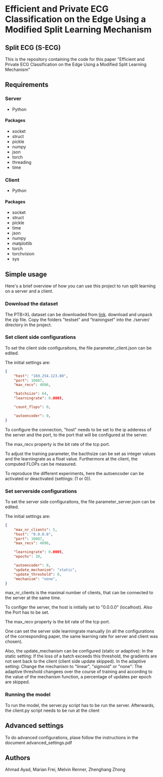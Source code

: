 # Efficient and Private ECG Classification on the Edge Using a Modified Split Learning Mechanism
## Split ECG (S-ECG)
This is the repository containing the code for this paper "Efficient and Private ECG Classification on the Edge Using a Modified Split Learning Mechanism"


## Requirements

### Server
* Python
#### Packages
* socket
* struct
* pickle
* numpy
* json
* torch
* threading
* time

### Client
* Python
#### Packages
* socket
* struct
* pickle
* time
* json
* numpy
* matplotlib
* torch
* torchvision
* sys


## Simple usage

Here's a brief overview of how you can use this project to run split learning on a server and a client.

### Download the dataset
The PTB=XL dataset can be downloaded from 
[link](https://physionet.org/content/ptb-xl/1.0.1/). download and unpack the zip file. Copy the folders "testset" and "trainingset" into the ./server/ directory in the project.

### Set client side configurations

To set the client side configuraitons, the file parameter_client.json can be edited.  

The initial settings are:

```json
{
    "host": "169.254.123.80",
    "port": 10087,
    "max_recv": 4096,

    "batchsize": 64,
    "learningrate": 0.0005,

    "count_flops": 0,

    "autoencoder": 0,
}

```
To configure the connection, "host" needs to be set to the ip adderess of the server and the port, to the port that will be configured at the server.

The max_recv property is the bit rate of the tcp port.


To adjust the training parameter, the bacthsize can be set as integer values and the learningrate as a float value.
Furthermore at the client, the computed FLOPs can be measured.

To reproduce the different experiments, here the autoencoder can be activated or deactivated (settings: (1 or 0)).



### Set serverside configurations

To set the server side configuraitons, the file parameter_server.json can be edited.  

The initial settings are:
```json
{
    "max_nr_clients": 5,
    "host": "0.0.0.0",
    "port": 10087,
    "max_recv": 4096,

    "learningrate": 0.0005,
    "epochs": 30,

    "autoencoder": 0,
    "update_mechanism": "static",
    "update_threshold": 0,
    "mechanism": "none",
}
```

max_nr_clients is the maximal number of clients, that can be connected to the server at the same time.

To configer the server, the host is initially set to "0.0.0.0" (localhost).
Also the Port has to be set.

The max_recv property is the bit rate of the tcp port.

One can set the server side learningrate manually (in all the configurations of the corresponding paper, the same learning rate for server and client was chosen).

Also, the update_mechanism can be configured (static or adaptive):
In the static setting: 
If the loss of a batch exceeds this threshold, the gradients are not sent back to the client (client side update skipped).
In the adaptive setting:
Change the mechanism to "linear", "sigmoid" or "none":
The adaptive threshold changees over the course of training and according to the value of the mechanism function, a percentage of updates per epoch are skipped.

### Running the model

To run the model, the server.py script has to be run the server. Afterwards, the client.py script needs to be run at the client




## Advanced settings

To do advanced configurations, plase follow the instructions in the document advanced_settings.pdf

## Authors
Ahmad Ayad, Marian Frei, Melvin Renner, Zhenghang Zhong
